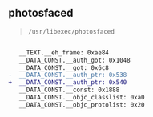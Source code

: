 ## photosfaced

> `/usr/libexec/photosfaced`

```diff

   __TEXT.__eh_frame: 0xae84
   __DATA_CONST.__auth_got: 0x1048
   __DATA_CONST.__got: 0x6c8
-  __DATA_CONST.__auth_ptr: 0x538
+  __DATA_CONST.__auth_ptr: 0x540
   __DATA_CONST.__const: 0x1888
   __DATA_CONST.__objc_classlist: 0xa0
   __DATA_CONST.__objc_protolist: 0x20

```
